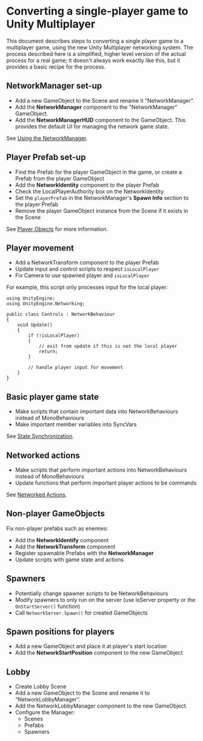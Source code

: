 Converting a single-player game to Unity Multiplayer
==============================================

This document describes steps to converting a single player game to a multiplayer game, using the new Unity Multiplayer networking system. The process described here is a simplified, higher level version of the actual process for a real game; it doesn't always work exactly like this, but it provides a basic recipe for the process.

NetworkManager set-up
--------------------

* Add a new GameObject to the Scene and rename it "NetworkManager".
* Add the __NetworkManager__ component to the "NetworkManager" GameObject.
* Add the __NetworkManagerHUD__ component to the GameObject. This provides the default UI for managing the network game state.

See [Using the NetworkManager](UNetManager).

Player Prefab set-up
-------------------

* Find the Prefab for the player GameObject in the game, or create a Prefab from the player GameObject
* Add the __NetworkIdentity__ component to the player Prefab
* Check the LocalPlayerAuthority box on the NetworkIdentity
* Set the `playerPrefab` in the NetworkManager's __Spawn Info__ section to the player Prefab
* Remove the player GameObject instance from the Scene if it exists in the Scene

See [Player Objects](UNetPlayers) for more information.

Player movement
---------------

* Add a NetworkTransform component to the player Prefab
* Update input and control scripts to respect `isLocalPlayer`
* Fix Camera to use spawned player and `isLocalPlayer`

For example, this script only processes input for the local player:

````
using UnityEngine;
using UnityEngine.Networking;

public class Controls : NetworkBehaviour
{
	void Update()
	{
		if (!isLocalPlayer)
		{
			// exit from update if this is not the local player
			return;
		}

		// handle player input for movement
	}
}
````

Basic player game state
-----------------------

* Make scripts that contain important data into NetworkBehaviours instead of MonoBehaviours
* Make important member variables into SyncVars

See [State Synchronization](UNetStateSync).


Networked actions
-----------------

* Make scripts that perform important actions into NetworkBehaviours instead of MonoBehaviours
* Update functions that perform important player actions to be commands

See [Networked Actions](UNetActions).


Non-player GameObjects
------------------
Fix non-player prefabs such as enemies:

* Add the __NetworkIdentify__ component
* Add the __NetworkTransform__ component
* Register spawnable Prefabs with the __NetworkManager__
* Update scripts with game state and actions


Spawners
--------

* Potentially change spawner scripts to be NetworkBehaviours
* Modify spawners to only run on the server (use isServer property or the `OnStartServer()` function)
* Call `NetworkServer.Spawn()` for created GameObjects

Spawn positions for players
---------------------------

* Add a new GameObject and place it at player's start location
* Add the __NetworkStartPosition__ component to the new GameObject

Lobby
-----

* Create Lobby Scene
* Add a new GameObject to the Scene and rename it to “NetworkLobbyManager”.
* Add the NetworkLobbyManager component to the new GameObject.
* Configure the Manager:
    * Scenes
    * Prefabs
    * Spawners



